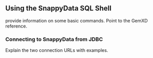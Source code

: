 ## Using the SnappyData SQL Shell
provide information on some basic commands. Point to the GemXD reference. 

### Connecting to SnappyData from JDBC
Explain the two connection URLs with examples.

